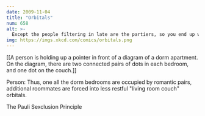 ```yaml
---
date: 2009-11-04
title: "Orbitals"
num: 658
alt: >-
  Except the people filtering in late are the partiers, so you end up with drunken makeouts in the living room and the next roommate to return home has to sleep in the hall lounge orbital.
img: https://imgs.xkcd.com/comics/orbitals.png
---
```

[[A person is holding up a pointer in front of a diagram of a dorm apartment. On the diagram, there are two connected pairs of dots in each bedroom, and one dot on the couch.]]

Person: Thus, one all the dorm bedrooms are occupied by romantic pairs, additional roommates are forced into less restful "living room couch" orbitals.

The Pauli Sexclusion Principle

